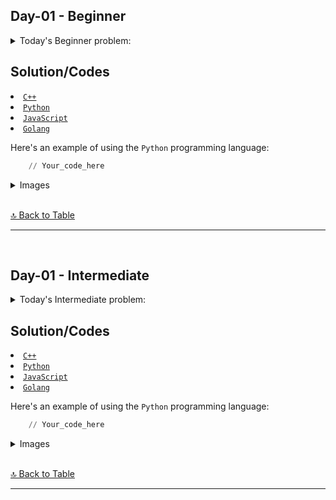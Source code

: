 <!--Beginner-->
<h2>Day-01 - Beginner</h2>
<details>
<summary>Today's Beginner problem:</summary>
<div>
//ul here
</div>
<p>For more details, You can find the full problem description on CodeChef's website:
<a href="link_here">name Problem Description</a>.</p>
</details>

<h2>Solution/Codes</h2>
<li><a href="C++/01_name_beginner.cpp"><code>C++</code></a></li>
<li><a href="Python/01_name_beginner.py"><code>Python</code></a></li>
<li><a href="JavaScript/01_name_beginner.js"><code>JavaScript</code></a></li>
<li><a href="Golang/01_name_beginner.go"><code>Golang</code></a></li>
<p>Here's an example of using the <code>Python</code> programming language:</p>

```python
    // Your_code_here
```

<details>
<summary>Images</summary>
<img src="assets/day01_image_beginner.jpg" alt="Day 01 Image Beginner">
</details>
<br>

[🔝 Back to Table](#progress-table)

---

<br>


<!--Intermediate-->
<h2>Day-01 - Intermediate</h2>
<details>
<summary>Today's Intermediate problem:</summary>
<div>
//ul here
</div>
<p>For more details, You can find the full problem description on CodeChef's website:
<a href="link_here">name Problem Description</a>.</p>
</details>

<h2>Solution/Codes</h2>
<li><a href="C++/01_name_Intermediate.cpp"><code>C++</code></a></li>
<li><a href="Python/01_name_Intermediate.py"><code>Python</code></a></li>
<li><a href="JavaScript/01_name_Intermediate.js"><code>JavaScript</code></a></li>
<li><a href="Golang/01_name_Intermediate.go"><code>Golang</code></a></li>
<p>Here's an example of using the <code>Python</code> programming language:</p>

```python
    // Your_code_here
```

<details>
<summary>Images</summary>
<img src="assets/day01_image_Intermediate.jpg" alt="Day 01 Image Intermediate">
</details>
<br>

[🔝 Back to Table](#progress-table)

---

<br>
